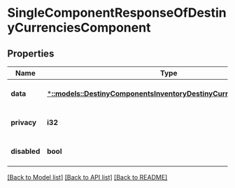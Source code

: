 # SingleComponentResponseOfDestinyCurrenciesComponent

## Properties
Name | Type | Description | Notes
------------ | ------------- | ------------- | -------------
**data** | [***::models::DestinyComponentsInventoryDestinyCurrenciesComponent**](Destiny.Components.Inventory.DestinyCurrenciesComponent.md) |  | [optional] [default to null]
**privacy** | **i32** |  | [optional] [default to null]
**disabled** | **bool** | If true, this component is disabled. | [optional] [default to null]

[[Back to Model list]](../README.md#documentation-for-models) [[Back to API list]](../README.md#documentation-for-api-endpoints) [[Back to README]](../README.md)



